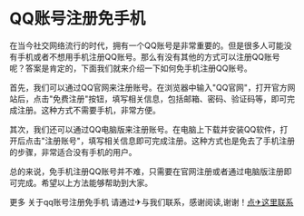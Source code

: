 # QQ账号注册免手机

在当今社交网络流行的时代，拥有一个QQ账号是非常重要的。但是很多人可能没有手机或者不想用手机注册QQ账号。那么有没有其他的方式可以注册QQ账号呢？答案是肯定的，下面我们就来介绍一下如何免手机注册QQ账号。

首先，我们可以通过QQ官网来注册账号。在浏览器中输入"QQ官网"，打开官方网站后，点击"免费注册"按钮，填写相关信息，包括邮箱、密码、验证码等，即可完成注册。这种方式不需要手机，非常方便。

其次，我们还可以通过QQ电脑版来注册账号。在电脑上下载并安装QQ软件，打开后点击"注册账号"，填写相关信息即可完成注册。这种方式也是免去了手机注册的步骤，非常适合没有手机的用户。

总的来说，免手机注册QQ账号并不难，只需要在官网注册或者通过电脑版注册即可完成。希望以上方法能够帮助到大家。

更多 关于qq账号注册免手机 请通过✈与我们联系，感谢阅读,谢谢！[点✈这里联系](https://lm.k02.cc)